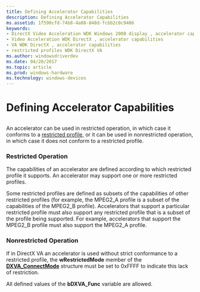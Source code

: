 ```yaml
---
title: Defining Accelerator Capabilities
description: Defining Accelerator Capabilities
ms.assetid: 1f590cfd-74b8-4a08-848d-fcbb2c0c9486
keywords:
- DirectX Video Acceleration WDK Windows 2000 display , accelerator capabilities
- Video Acceleration WDK DirectX , accelerator capabilities
- VA WDK DirectX , accelerator capabilities
- restricted profiles WDK DirectX VA
ms.author: windowsdriverdev
ms.date: 04/20/2017
ms.topic: article
ms.prod: windows-hardware
ms.technology: windows-devices
---
```


# Defining Accelerator Capabilities


## <span id="ddk_defining_accelerator_capabilities_gg"></span><span id="DDK_DEFINING_ACCELERATOR_CAPABILITIES_GG"></span>


An accelerator can be used in restricted operation, in which case it conforms to a [restricted profile](restricted-profiles.md), or it can be used in nonrestricted operation, in which case it does not conform to a restricted profile.

### <span id="Restricted_Operation"></span><span id="restricted_operation"></span><span id="RESTRICTED_OPERATION"></span>Restricted Operation

The capabilities of an accelerator are defined according to which restricted profile it supports. An accelerator may support one or more restricted profiles.

Some restricted profiles are defined as subsets of the capabilities of other restricted profiles (for example, the MPEG2\_A profile is a subset of the capabilities of the MPEG2\_B profile). Accelerators that support a particular restricted profile must also support any restricted profile that is a subset of the profile being supported. For example, accelerators that support the MPEG2\_B profile must also support the MPEG2\_A profile.

### <span id="Nonrestricted_Operation"></span><span id="nonrestricted_operation"></span><span id="NONRESTRICTED_OPERATION"></span>Nonrestricted Operation

If in DirectX VA an accelerator is used without strict conformance to a restricted profile, the **wRestrictedMode** member of the [**DXVA\_ConnectMode**](https://msdn.microsoft.com/library/windows/hardware/ff563138) structure must be set to 0xFFFF to indicate this lack of restriction.

All defined values of the **bDXVA\_Func** variable are allowed.

 

 





